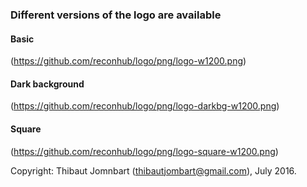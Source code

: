 
### Different versions of the logo are available

#### Basic
(https://github.com/reconhub/logo/png/logo-w1200.png)

#### Dark background
(https://github.com/reconhub/logo/png/logo-darkbg-w1200.png)

#### Square
(https://github.com/reconhub/logo/png/logo-square-w1200.png)




Copyright: Thibaut Jomnbart (thibautjombart@gmail.com), July 2016.